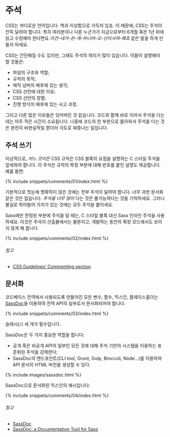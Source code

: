 
# 주석

CSS는 까다로운 언어입니다. 핵과 이상함으로 가득차 있죠. 이 때문에, CSS는 주석이 잔뜩 달려야 합니다. 특히 여러분이나 다른 누군가가 지금으로부터 6개월 혹은 1년 뒤에 읽고 수정해야 한다면요.*이건-내가-쓴-게-아니야-오-신이시여-왜죠* 같은 말을 하게 만들지 마세요.

CSS는 간단해질 수도 있지만, 그래도 주석의 여지가 많이 있습니다. 이들이 설명해야 할 것들은:

* 파일의 구조와 역할;
* 규칙의 목적;
* 매직 넘버의 배후에 있는 생각;
* CSS 선언에 대한 이유;
* CSS 선언의 정렬;
* 진행 방식의 배후에 있는 사고 과정.

그리고 다른 많은 이유들은 잊어버린 것 같습니다. 코드와 함께 바로 이어서 주석을 다는 데는 아주 적은 시간이 소요됩니다. 나중에 코드의 한 부분으로 돌아와서 주석을 다는 것은 완전히 비현실적일 뿐더러 극도로 짜증나는 일입니다.

## 주석 쓰기

이상적으로, *어느 것이든* CSS 규칙은 CSS 블록의 요점을 설명하는 C 스타일 주석을 앞세워야 합니다. 이 주석은 규칙의 특정 부분에 대해 번호를 붙인 설명도 제공합니다. 예를 들면:

{% include snippets/comments/01/index.html %}

기본적으로 첫눈에 명확하지 않은 것에는 전부 주석이 달려야 합니다. 너무 과한 문서화 같은 것은 없습니다. *주석을 너무 많이* 다는 것은 불가능하다는 것을 기억하세요. 그러니 불길로 뛰어들어 가치가 있는 것에는 모두 주석을 붙이세요.

Sass에만 한정된 부분에 주석을 달 때는, C 스타일 블록 대신 Sass 인라인 주석을 사용하세요. 이것은 주석이 산출물에서는 물론이고, 개발하는 동안의 확장 모드에서도 보이지 않게 해 줍니다.

{% include snippets/comments/02/index.html %}

###### 참고

* [CSS Guidelines’ Commenting section](http://cssguidelin.es/#commenting)

## 문서화

코드베이스 전역에서 사용되도록 만들어진 모든 변수, 함수, 믹스인, 플레이스홀더는 [SassDoc](http://sassdoc.com)을 이용하여 전역 API의 일부로서 문서화되어야 합니다.

{% include snippets/comments/03/index.html %}

<div class="note">
  <p>슬래시(<code>/</code>) 세 개가 필수입니다.</p>
</div>

SassDoc은 두 가지 중요한 역할을 합니다:

* 공개 혹은 비공개 API의 일부인 모든 것에 대해 주석 기반의 시스템을 이용하는 표준화된 주석을 강제한다;
* SassDoc의 엔드포인트(CLI tool, Grunt, Gulp, Broccoli, Node…)를 이용하여 API 문서의 HTML 버전을 생성할 수 있다.

{% include images/sassdoc.html %}

SassDoc으로 문서화된 믹스인의 예시입니다:

{% include snippets/comments/04/index.html %}

###### 참고

* [SassDoc](http://sassdoc.com)
* [SassDoc: a Documentation Tool for Sass](http://www.sitepoint.com/sassdoc-documentation-tool-sass/)
